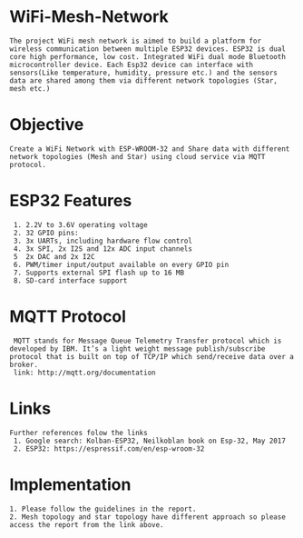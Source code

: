 # WiFi-Mesh-Network

    The project WiFi mesh network is aimed to build a platform for wireless communication between multiple ESP32 devices. ESP32 is dual core high performance, low cost. Integrated WiFi dual mode Bluetooth microcontroller device. Each Esp32 device can interface with sensors(Like temperature, humidity, pressure etc.) and the sensors data are shared among them via different network topologies (Star, mesh etc.)
    
# Objective

    Create a WiFi Network with ESP-WROOM-32 and Share data with different network topologies (Mesh and Star) using cloud service via MQTT protocol.
    
# ESP32 Features

     1. 2.2V to 3.6V operating voltage
     2. 32 GPIO pins:
     3. 3x UARTs, including hardware flow control
     4. 3x SPI, 2x I2S and 12x ADC input channels 
     5  2x DAC and 2x I2C
     6. PWM/timer input/output available on every GPIO pin 
     7. Supports external SPI flash up to 16 MB 
     8. SD-card interface support
 
 # MQTT Protocol
 
     MQTT stands for Message Queue Telemetry Transfer protocol which is developed by IBM. It’s a light weight message publish/subscribe protocol that is built on top of TCP/IP which send/receive data over a broker.
     link: http://mqtt.org/documentation
     
 # Links
 
    Further references folow the links
     1. Google search: Kolban-ESP32, Neilkoblan book on Esp-32, May 2017
     2. ESP32: https://espressif.com/en/esp-wroom-32
     
     
 # Implementation
    1. Please follow the guidelines in the report.
    2. Mesh topology and star topology have different approach so please access the report from the link above.
